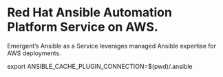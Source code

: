 # Red Hat Ansible Automation Platform Service on AWS.

Emergent’s Ansible as a Service leverages managed Ansible expertise for AWS deployments.

export ANSIBLE_CACHE_PLUGIN_CONNECTION=$(pwd)/.ansible

